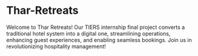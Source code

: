 # Thar-Retreats
Welcome to Thar Retreats! Our TIERS internship final project converts a traditional hotel system into a digital one, streamlining operations, enhancing guest experiences, and enabling seamless bookings. Join us in revolutionizing hospitality management!
